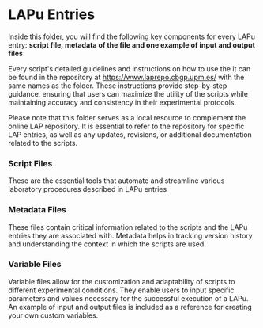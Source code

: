 # LAPu Entries

Inside this folder, you will find the following key components for every LAPu entry: **script file, metadata of the file and one example of input and output files**

Every script's detailed guidelines and instructions on how to use the it can be found in the repository at https://www.laprepo.cbgp.upm.es/ with the same names as the folder. These instructions provide step-by-step guidance, ensuring that users can maximize the utility of the scripts while maintaining accuracy and consistency in their experimental protocols.

Please note that this folder serves as a local resource to complement the online LAP repository. It is essential to refer to the repository for specific LAP entries, as well as any updates, revisions, or additional documentation related to the scripts.

### Script Files

These are the essential tools that automate and streamline various laboratory procedures described in LAPu entries

### Metadata Files

These files contain critical information related to the scripts and the LAPu entries they are associated with. Metadata helps in tracking version history and understanding the context in which the scripts are used.

### Variable Files

Variable files allow for the customization and adaptability of scripts to different experimental conditions. They enable users to input specific parameters and values necessary for the successful execution of a LAPu. An example of input and output files is included as a reference for creating your own custom variables.
